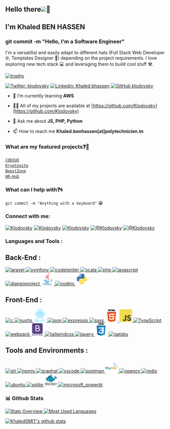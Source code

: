 ## Hello there<img src="https://raw.githubusercontent.com/iampavangandhi/iampavangandhi/master/gifs/Hi.gif" width="30px">:eyes:

<section>
<h1 align="left">I'm Khaled BEN HASSEN</h1>
<h3 align="left">git commit -m "Hello, I'm a Software Engineer"</h3>
 <p> I'm a versatilist and easily adapt to different hats (Full Stack Web Developer 🌐, Templates Designer 🎨) depending on the project requirements. I love exploring new tech stack 💻 and leveraging them to build cool stuff 🛠️.</p>
</section>


<p align="center"> 

[![trophy](https://github-profile-trophy.vercel.app/?username=KhaledSMIT&theme=onedark)](https://github.com/KhaledSMIT/github-profile-trophy) </p>


[![Twitter: klodovsky](https://img.shields.io/twitter/follow/klodovsky?style=social)](https://twitter.com/klodovsky)
[![Linkedin: Khaled bhassen](https://img.shields.io/badge/-Khaled-blue?style=flat-square&logo=Linkedin&logoColor=white&link=https://www.linkedin.com/in/khaled-bhassen/)](https://www.linkedin.com/in/khaled-bhassen/)
[![GitHub klodovsky](https://img.shields.io/github/followers/klodovsky?label=follow&style=social)](https://github.com/KhaledSMIT)
 <br>
</p>

- 🌱 I’m currently learning **AWS**

- 👨‍💻 All of my projects are available at [https://github.com/Klodovsky](https://github.com/Klodovsky)

- 💬 Ask me about **JS, PHP, Python**

- 📫 How to reach me **Khaled.benhassen[at]polytechnicien.tn**


### What are my featured projects:question::rocket:
<code>[CODIUX](https://github.com/Klodovsky/CODIUX)</code>     
<code>[Kryptonite](https://github.com/Klodovsky/Kryptonite)</code>  
<code>[BoostZone](https://github.com/Klodovsky/BoostZone)</code>  
<code>[HR-Hub](https://github.com/Klodovsky/HR-Hub)</code> 



### What can I help with:question::cyclone:
<code>git commit -m "Anything with a keyboard"</code> :grin:

<h3 align="left">Connect with me:</h3>
<p align="left">
<a href="https://codepen.io/Klodovsky" target="blank"><img align="center" src="https://cdn.jsdelivr.net/npm/simple-icons@3.0.1/icons/codepen.svg" alt="Klodovsky" height="30" width="40" /></a>
<a href="https://dev.to/klodovsky" target="blank"><img align="center" src="https://cdn.jsdelivr.net/npm/simple-icons@3.0.1/icons/dev-dot-to.svg" alt="Klodovsky" height="30" width="40" /></a>
<a href="https://twitter.com/Klodovsky" target="blank"><img align="center" src="https://cdn.jsdelivr.net/npm/simple-icons@3.0.1/icons/twitter.svg" alt="Klodovsky" height="30" width="40" /></a>
<a href="https://medium.com/@Klodovsky" target="blank"><img align="center" src="https://cdn.jsdelivr.net/npm/simple-icons@3.0.1/icons/medium.svg" alt="@Klodovsky" height="30" width="40" /></a>
 <a href="https://www.linkedin.com/in/khaled-bhassan/" target="blank"><img align="center" src="https://cdn.jsdelivr.net/npm/simple-icons@3.0.1/icons/linkedin.svg" alt="@Klodovsky" height="30" width="40" /></a>

</p>

<h3 align="left">Languages and Tools :</h3>


<h2 align="left">Back-End :</h2>

<p align="left">
  <a href="https://laravel.com/" target="_blank">
    <img
      src="https://www.vectorlogo.zone/logos/laravel/laravel-icon.svg"
      alt="laravel"
      width="40"
      height="40"
    />
  </a>

  <a href="https://symfony.com/" target="_blank">
    <img
      src="https://www.vectorlogo.zone/logos/symfony/symfony-icon.svg"
      alt="symfony"
      width="40"
      height="40"
    />
  </a>
    <a href="https://codeigniter.com/" target="_blank">
    <img
      src="https://github.com/detain/svg-logos/blob/master/svg/codeigniter.svg"
      alt="codeigniter"
      width="40"
      height="40"
    />
  </a>
  <a href="https://www.scala-lang.org/" target="_blank">
    <img
      src="https://www.vectorlogo.zone/logos/scala-lang/scala-lang-icon.svg"
      alt="scala"
      width="40"
      height="40"
    />
  </a>
  <a href="https://www.php.net/" target="_blank">
    <img
      src="https://www.vectorlogo.zone/logos/php/php-icon.svg"
      alt="php"
      width="40"
      height="40"
    />
  </a>
  <a href="https://wordpress.com/" target="_blank">
    <img
      src="https://www.vectorlogo.zone/logos/wordpress/wordpress-icon.svg"
      alt="javascript"
      width="40"
      height="40"
    />
  <a href="https://www.djangoproject.com/" target="_blank">
    <img
      src="https://www.vectorlogo.zone/logos/djangoproject/djangoproject-icon.svg"
      alt="djangoproject"
      width="40"
      height="40"
    />
  </a>
  <a href="https://www.java.com" target="_blank">
    <img
      src="https://raw.githubusercontent.com/devicons/devicon/master/icons/java/java-original.svg"
      alt="java"
      width="40"
      height="40"
    />
    </a>
    <a href="https://nodejs.org/" target="_blank">
      <img
        src="https://www.vectorlogo.zone/logos/nodejs/nodejs-icon.svg"
        alt="nodejs"
        width="40"
        height="40"
      />
    </a>
  <a href="https://www.python.org" target="_blank">
    <img
      src="https://raw.githubusercontent.com/devicons/devicon/master/icons/python/python-original.svg"
      alt="python"
      width="40"
      height="40"
    />
  </a>
  
<h2 align="left">Front-End :</h2>

  <a href="https://vuejs.org/" target="_blank">
    <img
      src="https://www.vectorlogo.zone/logos/vuejs/vuejs-icon.svg"
      alt="c"
      width="40"
      height="40"
    />
  </a>
    <a href="https://nuxtjs.org/" target="_blank">
    <img
      src="https://www.vectorlogo.zone/logos/nuxtjs/nuxtjs-icon.svg"
      alt="nuxtjs"
      width="40"
      height="40"
    />
  </a>
    <a href="https://reactjs.org/" target="_blank">
    <img
      src="https://raw.githubusercontent.com/devicons/devicon/master/icons/react/react-original-wordmark.svg"
      alt="react"
      width="40"
      height="40"
    />
  </a>
  
   <a href="https://www.json.org/" target="_blank">
      <img
        src="https://www.vectorlogo.zone/logos/json/json-ar21.svg"
        alt="json"
        width="40"
        height="40"
      />
    </a>
    </a>
  <a href="https://expressjs.com" target="_blank">
    <img
      src="https://www.vectorlogo.zone/logos/expressjs/expressjs-ar21.svg"
      alt="expressjs"
      width="40"
      height="40"
    />
  </a>
    <a href="https://sass-lang.com/" target="_blank">
      <img
        src="https://www.vectorlogo.zone/logos/sass-lang/sass-lang-icon.svg"
        alt="sass"
        width="40"
        height="40"
      />
    </a>
    <a href="https://www.w3.org/html/" target="_blank">
    <img
      src="https://raw.githubusercontent.com/devicons/devicon/master/icons/html5/html5-original-wordmark.svg"
      alt="html5"
      width="40"
      height="40"
    />
  </a>
    <a href="https://developer.mozilla.org/en-US/docs/Web/JavaScript" target="_blank">
    <img
      src="https://raw.githubusercontent.com/devicons/devicon/master/icons/javascript/javascript-original.svg"
      alt="javascript"
      width="40"
      height="40"
    />
  </a>
      <a href="https://www.typescriptlang.org/" target="_blank">
    <img
      src="https://www.vectorlogo.zone/logos/typescriptlang/typescriptlang-icon.svg"
      alt="TypeScript"
      width="40"
      height="40"
    />
  </a>


   <a href="https://webpack.js.org/" target="_blank">
      <img
        src="https://www.vectorlogo.zone/logos/js_webpack/js_webpack-icon.svg"
        alt="webpack"
        width="40"
        height="40"
      />

   <a href="https://getbootstrap.com" target="_blank">
      <img
        src="https://raw.githubusercontent.com/devicons/devicon/master/icons/bootstrap/bootstrap-plain-wordmark.svg"
        alt="bootstrap"
        width="40"
        height="40"
      />
    </a>
       <a href="https://tailwindcss.com/" target="_blank">
      <img
        src="https://www.vectorlogo.zone/logos/tailwindcss/tailwindcss-icon.svg"
        alt="tailwindcss"
        width="40"
        height="40"
      />
    </a>
       <a href="https://jquery.com/" target="_blank">
      <img
        src="https://www.vectorlogo.zone/logos/jquery/jquery-icon.svg"
        alt="jquery"
        width="40"
        height="40"
      />
    </a>

   <a href="https://www.w3schools.com/css/" target="_blank">
      <img
        src="https://raw.githubusercontent.com/devicons/devicon/master/icons/css3/css3-original-wordmark.svg"
        alt="css3"
        width="40"
        height="40"
      />
    </a>

   <a href="https://www.gatsbyjs.com/" target="_blank">
      <img
        src="https://www.vectorlogo.zone/logos/gatsbyjs/gatsbyjs-icon.svg"
        alt="gatsby"
        width="40"
        height="40"
      />
    </a>
    <h2 align="left">Tools and Environments :</h2>
    
   <a href="https://git-scm.com/" target="_blank">
      <img
        src="https://www.vectorlogo.zone/logos/git-scm/git-scm-icon.svg"
        alt="git"
        width="40"
        height="40"
      />
    </a>
  <a href="https://www.npmjs.com/" target="_blank">
    <img
      src="https://www.vectorlogo.zone/logos/npmjs/npmjs-icon.svg"
      alt="npmjs"
      width="40"
      height="40"
    />
  </a>
   <a href="https://graphql.org" target="_blank">
      <img
        src="https://www.vectorlogo.zone/logos/graphql/graphql-icon.svg"
        alt="graphql"
        width="40"
        height="40"
      />
    </a>

  

  <a href="https://code.visualstudio.com/" target="_blank">
    <img
      src="https://www.vectorlogo.zone/logos/visualstudio_code/visualstudio_code-icon.svg"
      alt="vscode"
      width="40"
      height="40"
    />
  </a>
  <a href="https://postman.com" target="_blank">
    <img
      src="https://www.vectorlogo.zone/logos/getpostman/getpostman-icon.svg"
      alt="postman"
      width="40"
      height="40"
    />
  </a>


  <a href="https://www.mysql.com/" target="_blank">
    <img
      src="https://raw.githubusercontent.com/devicons/devicon/master/icons/mysql/mysql-original-wordmark.svg"
      alt="mysql"
      width="40"
      height="40"
    />
  </a>
  <a href="https://www.redhat.com" target="_blank">
    <img
      src="https://www.vectorlogo.zone/logos/redhat/redhat-icon.svg"
      alt="opencv"
      width="40"
      height="40"
    />
  </a>

  <a href="https://redis.io/" target="_blank">
    <img
      src="https://www.vectorlogo.zone/logos/redis/redis-icon.svg"
      alt="redis"
      width="40"
      height="40"
    />
  </a>

  <a href="https://ubuntu.com/" target="_blank">
    <img
      src="https://www.vectorlogo.zone/logos/linux/linux-icon.svg"
      alt="ubuntu"
      width="40"
      height="40"
    />
  </a>
  <a href="https://www.sqlite.org/" target="_blank">
    <img
      src="https://www.vectorlogo.zone/logos/sqlite/sqlite-icon.svg"
      alt="sqlite"
      width="40"
      height="40"
    />
  </a>
  <a href="https://www.docker.com/" target="_blank">
    <img
      src="https://raw.githubusercontent.com/devicons/devicon/master/icons/docker/docker-original-wordmark.svg"
      alt="docker"
      width="40"
      height="40"
    />
  </a>
  <a href="https://powerbi.microsoft.com" target="_blank">
    <img
      src="https://www.vectorlogo.zone/logos/microsoft_powerbi/microsoft_powerbi-icon.svg"
      alt="microsoft_powerbi"
      width="40"
      height="40"
    />
  </a>
</p>

### 📊 Github Stats

<a href='https://github.com/KhaledSMIT/github-stats'>
  
![Stats Overview](https://raw.githubusercontent.com/KhaledSMIT/github-stats/master/generated/overview.svg)
![Most Used Languages](https://raw.githubusercontent.com/KhaledSMIT/github-stats/master/generated/languages.svg)

 ![KhaledSMIT's github stats](https://github-readme-stats.vercel.app/api?username=KhaledSMIT&show_icons=true&theme=radical)
</a>

<br>

<br>
